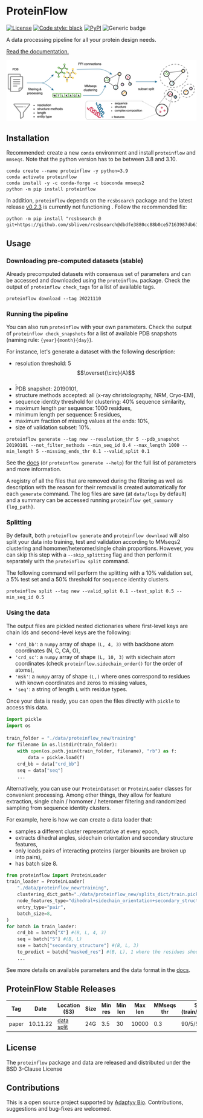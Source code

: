 # ProteinFlow

[![License](https://img.shields.io/badge/License-BSD_3--Clause-blue.svg)](https://opensource.org/licenses/BSD-3-Clause)
[![Code style: black](https://img.shields.io/badge/code%20style-black-000000.svg)](https://github.com/psf/black)
[![PyPI](https://img.shields.io/pypi/v/proteinflow)](https://pypi.org/project/proteinflow/)
![Generic badge](https://img.shields.io/badge/Contributions-Welcome-brightgreen.svg)

A data processing pipeline for all your protein design needs.

[Read the documentation.](https://adaptyvbio.github.io/ProteinFlow/)

![overview](fig_pipeline.png)

## Installation
Recommended: create a new `conda` environment and install `proteinflow` and `mmseqs`. Note that the python version has to be between 3.8 and 3.10. 
```
conda create --name proteinflow -y python=3.9
conda activate proteinflow
conda install -y -c conda-forge -c bioconda mmseqs2
python -m pip install proteinflow
```
In addition, `proteinflow` depends on the `rcsbsearch` package and the latest release [v0.2.3](https://github.com/sbliven/rcsbsearch/releases/tag/v0.2.3) is currently not functioning . Follow the recommended fix:
```
python -m pip install "rcsbsearch @ git+https://github.com/sbliven/rcsbsearch@dbdfe3880cc88b0ce57163987db613d579400c8e"
```

## Usage
### Downloading pre-computed datasets (stable)
Already precomputed datasets with consensus set of parameters and can be accessed and downloaded using the `proteinflow`. package. Check the output of `proteinflow check_tags` for a list of available tags.
```
proteinflow download --tag 20221110 
```

### Running the pipeline
You can also run `proteinflow` with your own parameters. Check the output of `proteinflow check_snapshots` for a list of available PDB snapshots (naming rule: `{year}{month}{day}`).

For instance, let's generate a dataset with the following description:
- resolution threshold: 5 $$\overset{\circ}{A}$$,
- PDB snapshot: 20190101,
- structure methods accepted: all (x-ray christolography, NRM, Cryo-EM),
- sequence identity threshold for clustering: 40% sequence similarity,
- maximum length per sequence: 1000 residues,
- minimum length per sequence: 5 residues,
- maximum fraction of missing values at the ends: 10%,
- size of validation subset: 10%.

```
proteinflow generate --tag new --resolution_thr 5 --pdb_snapshot 20190101 --not_filter_methods --min_seq_id 0.4 --max_length 1000 --min_length 5 --missing_ends_thr 0.1 --valid_split 0.1
```
See the [docs](https://adaptyvbio.github.io/ProteinFlow/) (or `proteinflow generate --help`) for the full list of parameters and more information.

A registry of all the files that are removed during the filtering as well as description with the reason for their removal is created automatically for each `generate` command. The log files are save (at `data/logs` by default) and a summary can be accessed running `proteinflow get_summary {log_path}`.

### Splitting
By default, both `proteinflow generate` and `proteinflow download` will also split your data into training, test and validation according to MMseqs2 clustering and homomer/heteromer/single chain proportions. However, you can skip this step with a `--skip_splitting` flag and then perform it separately with the `proteinflow split` command.

The following command will perform the splitting with a 10% validation set, a 5% test set and a 50% threshold for sequence identity clusters.
```
proteinflow split --tag new --valid_split 0.1 --test_split 0.5 --min_seq_id 0.5
```

### Using the data
The output files are pickled nested dictionaries where first-level keys are chain Ids and second-level keys are the following:
- `'crd_bb'`: a `numpy` array of shape `(L, 4, 3)` with backbone atom coordinates (N, C, CA, O),
- `'crd_sc'`: a `numpy` array of shape `(L, 10, 3)` with sidechain atom coordinates (check `proteinflow.sidechain_order()` for the order of atoms),
- `'msk'`: a `numpy` array of shape `(L,)` where ones correspond to residues with known coordinates and
    zeros to missing values,
- `'seq'`: a string of length `L` with residue types.

Once your data is ready, you can open the files directly with `pickle` to access this data.

```python
import pickle
import os

train_folder = "./data/proteinflow_new/training"
for filename in os.listdir(train_folder):
    with open(os.path.join(train_folder, filename), "rb") as f:
        data = pickle.load(f)
    crd_bb = data["crd_bb"]
    seq = data["seq"]
    ...
```

Alternatively, you can use our `ProteinDataset` or `ProteinLoader` classes 
for convenient processing. Among other things, they allow for feature extraction, single chain / homomer / heteromer filtering and randomized sampling from sequence identity clusters.

For example, here is how we can create a data loader that:
- samples a different cluster representative at every epoch,
- extracts dihedral angles, sidechain orientation and secondary structure features,
- only loads pairs of interacting proteins (larger biounits are broken up into pairs),
- has batch size 8.

```python
from proteinflow import ProteinLoader
train_loader = ProteinLoader(
    "./data/proteinflow_new/training", 
    clustering_dict_path="./data/proteinflow_new/splits_dict/train.pickle",
    node_features_type="dihedral+sidechain_orientation+secondary_structure",
    entry_type="pair",
    batch_size=8,
)
for batch in train_loader:
    crd_bb = batch["X"] #(B, L, 4, 3)
    seq = batch["S"] #(B, L)
    sse = batch["secondary_structure"] #(B, L, 3)
    to_predict = batch["masked_res"] #(B, L), 1 where the residues should be masked, 0 otherwise
    ...
```
See more details on available parameters and the data format in the [docs](https://adaptyvbio.github.io/ProteinFlow/).

## ProteinFlow Stable Releases

|Tag    |Date    |Location (S3)|Size|Min res|Min len|Max len|MMseqs thr|Split (train/val/test)|Missing thr (ends/middle)|
|--------|--------|--------|----|-------|-------|-------|------------|-----|-----------|
|paper|10.11.22|[data](s3://ml4-main-storage/proteinflow_20221110/) [split]("s3://ml4-main-storage/proteinflow_20221110_splits_dict/")|24G|3.5|30|10000|0.3|90/5/5|0.3/0.1

## License
The `proteinflow` package and data are released and distributed under the BSD 3-Clause License


## Contributions
This is a open source project supported by [Adaptyv Bio](https://www.adaptyvbio.com/). Contributions, suggestions and bug-fixes are welcomed.

